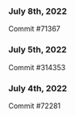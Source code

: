 ### July 8th, 2022

Commit #71367

### July 5th, 2022

Commit #314353


### July 4th, 2022

Commit #72281
